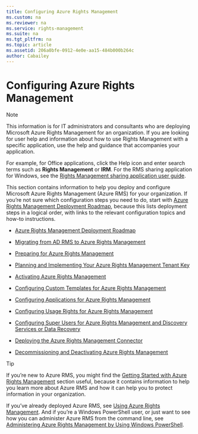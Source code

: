 ```yaml
---
title: Configuring Azure Rights Management
ms.custom: na
ms.reviewer: na
ms.service: rights-management
ms.suite: na
ms.tgt_pltfrm: na
ms.topic: article
ms.assetid: 206a0bfe-0912-4e0e-aa15-484b000b264c
author: Cabailey
---
```

# Configuring Azure Rights Management
> [!NOTE]
> This information is for IT administrators and consultants who are deploying Microsoft Azure Rights Management for an organization. If you are looking for user help and information about how to use Rights Management with a specific application, use the help and guidance that accompanies your application.
> 
> For example, for Office applications, click the Help icon and enter search terms such as **Rights Management** or **IRM**. For the RMS sharing application for Windows, see the [Rights Management sharing application user guide](http://technet.microsoft.com/library/dn339006.aspx).

This section contains information to help you deploy and configure Microsoft Azure Rights Management (Azure RMS) for your organization. If you’re not sure which configuration steps you need to do, start with [Azure Rights Management Deployment Roadmap](../Topic/Azure-Rights-Management-Deployment-Roadmap.md), because this lists deployment steps in a logical order, with links to the relevant configuration topics and how-to instructions.

-   [Azure Rights Management Deployment Roadmap](../Topic/Azure-Rights-Management-Deployment-Roadmap.md)

-   [Migrating from AD RMS to Azure Rights Management](../Topic/Migrating-from-AD-RMS-to-Azure-Rights-Management.md)

-   [Preparing for Azure Rights Management](../Topic/Preparing-for-Azure-Rights-Management.md)

-   [Planning and Implementing Your Azure Rights Management Tenant Key](../Topic/Planning-and-Implementing-Your-Azure-Rights-Management-Tenant-Key.md)

-   [Activating Azure Rights Management](../Topic/Activating-Azure-Rights-Management.md)

-   [Configuring Custom Templates for Azure Rights Management](../Topic/Configuring-Custom-Templates-for-Azure-Rights-Management.md)

-   [Configuring Applications for Azure Rights Management](../Topic/Configuring-Applications-for-Azure-Rights-Management.md)

-   [Configuring Usage Rights for Azure Rights Management](../Topic/Configuring-Usage-Rights-for-Azure-Rights-Management.md)

-   [Configuring Super Users for Azure Rights Management and Discovery Services or Data Recovery](../Topic/Configuring-Super-Users-for-Azure-Rights-Management-and-Discovery-Services-or-Data-Recovery.md)

-   [Deploying the Azure Rights Management Connector](../Topic/Deploying-the-Azure-Rights-Management-Connector.md)

-   [Decommissioning and Deactivating Azure Rights Management](../Topic/Decommissioning-and-Deactivating-Azure-Rights-Management.md)

> [!TIP]
> If you’re new to Azure RMS, you might find the [Getting Started with Azure Rights Management](../Topic/Getting-Started-with-Azure-Rights-Management.md) section useful, because it contains information to help you learn more about Azure RMS and how it can help you to protect information in your organization.
> 
> If you’ve already deployed Azure RMS, see [Using Azure Rights Management](../Topic/Using-Azure-Rights-Management.md). And if you’re a Windows PowerShell user, or just want to see how you can administer Azure RMS from the command line, see [Administering Azure Rights Management by Using Windows PowerShell](../Topic/Administering-Azure-Rights-Management-by-Using-Windows-PowerShell.md).

